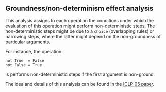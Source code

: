 Groundness/non-determinism effect analysis
------------------------------------------

This analysis assigns to each operation the conditions under which
the evaluation of this operation might perform non-deterministic steps.
The non-deterministic steps might be due to a `choice` (overlapping rules)
or narrowing steps, where the latter might depend on the non-groundness
of particular arguments.

For instance, the operation

    not True  = False
    not False = True

is performs non-deterministic steps if the first argument is non-ground.

The idea and details of this analysis can be found in the
[ICLP'05 paper](http://www.informatik.uni-kiel.de/~mh/papers/ICLP05.html).
